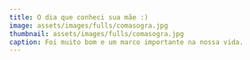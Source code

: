 ```yaml
---
title: O dia que conheci sua mãe :) 
image: assets/images/fulls/comasogra.jpg
thumbnail: assets/images/fulls/comasogra.jpg
caption: Foi muito bom e um marco importante na nossa vida.  
---
```

